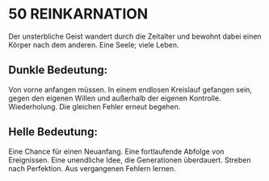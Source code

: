 # 50 REINKARNATION

Der unsterbliche Geist wandert durch die Zeitalter und bewohnt 
dabei einen Körper nach dem anderen. Eine Seele; viele Leben. 
## Dunkle Bedeutung:
Von vorne anfangen müssen. In einem endlosen Kreislauf 
gefangen sein, gegen den eigenen Willen und außerhalb der 
eigenen Kontrolle. Wiederholung. Die gleichen Fehler erneut 
begehen.
## Helle Bedeutung:
Eine Chance für einen Neuanfang. Eine fortlaufende Abfolge 
von Ereignissen. Eine unendliche Idee, die Generationen 
überdauert. Streben nach Perfektion. Aus vergangenen Fehlern 
lernen.